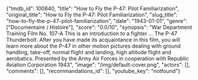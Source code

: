 {"tmdb_id": 100640, "title": "How to Fly the P-47: Pilot Familiarization", "original_title": "How to Fly the P-47: Pilot Familiarization", "slug_title": "how-to-fly-the-p-47-pilot-familiarization", "date": "1943-01-01", "genre": ["Documentaire / Histoire"], "score": "0.0/10", "synopsis": "War Department Training Film No. 107-A  This is an introduction to a fighter ... The P-47 Thunderbolt.  After you have made its acquaintance in this film, you will learn more about the P-47 in other motion pictures dealing with ground handling, take-off, normal flight and landing, high altitude flight and aerobatics.  Presented by the Army Air Forces in cooperation with Republic Aviation Corporation 1943", "image": "/img/default-cover.png", "actors": [], "comments": [], "recommandations_id": [], "youtube_key": "notfound"}